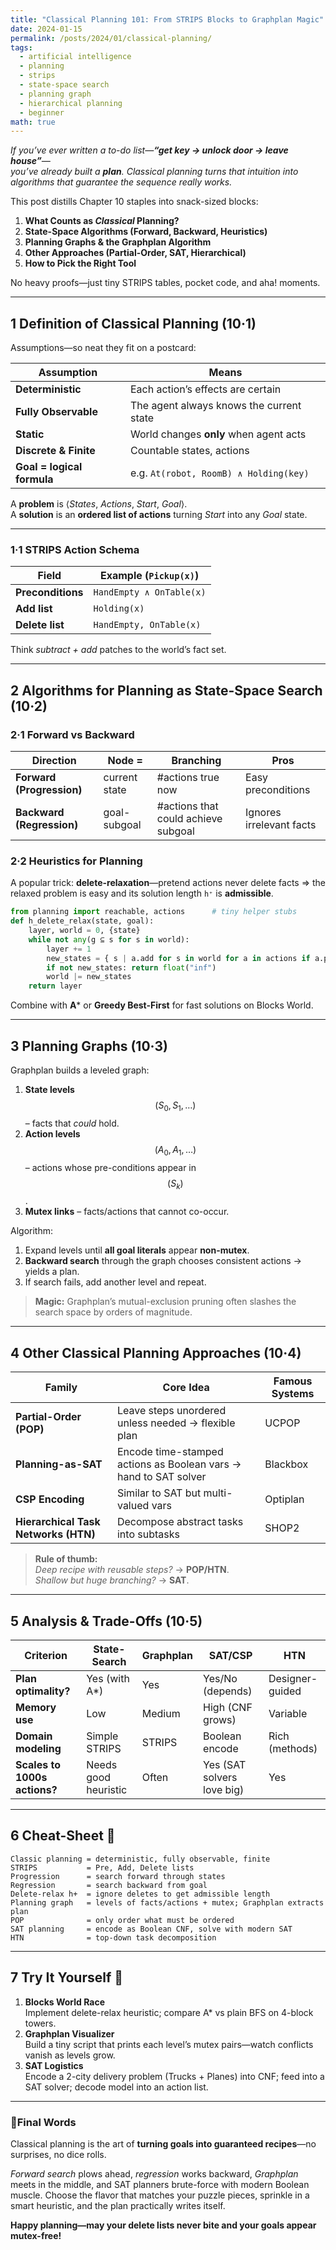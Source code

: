 ```yaml
---
title: "Classical Planning 101: From STRIPS Blocks to Graphplan Magic"
date: 2024-01-15
permalink: /posts/2024/01/classical-planning/
tags:
  - artificial intelligence
  - planning
  - strips
  - state-space search
  - planning graph
  - hierarchical planning
  - beginner
math: true
---
```


*If you’ve ever written a to-do list—**“get key → unlock door → leave house”**—  
you’ve already built a **plan**. Classical planning turns that intuition into algorithms that guarantee the sequence really works.*

This post distills Chapter 10 staples into snack-sized blocks:

1. **What Counts as *Classical* Planning?**  
2. **State-Space Algorithms (Forward, Backward, Heuristics)**  
3. **Planning Graphs & the Graphplan Algorithm**  
4. **Other Approaches (Partial-Order, SAT, Hierarchical)**  
5. **How to Pick the Right Tool**  

No heavy proofs—just tiny STRIPS tables, pocket code, and aha! moments.

---

## 1 Definition of Classical Planning (10·1)

Assumptions—so neat they fit on a postcard:

| Assumption | Means |
|------------|-------|
| **Deterministic** | Each action’s effects are certain |
| **Fully Observable** | The agent always knows the current state |
| **Static** | World changes **only** when agent acts |
| **Discrete & Finite** | Countable states, actions |
| **Goal = logical formula** | e.g. `At(robot, RoomB) ∧ Holding(key)` |

A **problem** is ⟨*States*, *Actions*, *Start*, *Goal*⟩.  
A **solution** is an **ordered list of actions** turning *Start* into any *Goal* state.

---

### 1·1 STRIPS Action Schema

| Field   | Example (`Pickup(x)`) |
|---------|-----------------------|
| **Preconditions** | `HandEmpty ∧ OnTable(x)` |
| **Add list**      | `Holding(x)` |
| **Delete list**   | `HandEmpty, OnTable(x)` |

Think *subtract + add* patches to the world’s fact set.

---

## 2 Algorithms for Planning as **State-Space Search** (10·2)

### 2·1 Forward vs Backward

| Direction | Node = | Branching | Pros |
|-----------|--------|-----------|------|
| **Forward (Progression)** | current state | #actions true now | Easy preconditions |
| **Backward (Regression)** | goal-subgoal | #actions that could achieve subgoal | Ignores irrelevant facts |

### 2·2 Heuristics for Planning

A popular trick: **delete-relaxation**—pretend actions never delete facts ⇒ the relaxed problem is easy and its solution length `h⁺` is **admissible**.

```python
from planning import reachable, actions      # tiny helper stubs
def h_delete_relax(state, goal):
    layer, world = 0, {state}
    while not any(g ⊆ s for s in world):
        layer += 1
        new_states = { s | a.add for s in world for a in actions if a.pre ⊆ s }
        if not new_states: return float("inf")
        world |= new_states
    return layer
```

Combine with **A*** or **Greedy Best-First** for fast solutions on Blocks World.

---

## 3 **Planning Graphs** (10·3)

Graphplan builds a leveled graph:

1. **State levels** $$ ( S_0, S_1, … ) $$ – facts that *could* hold.  
2. **Action levels** $$ ( A_0, A_1, … ) $$ – actions whose pre-conditions appear in $$ ( S_k ) $$.  
3. **Mutex links** – facts/actions that cannot co-occur.

Algorithm:

1. Expand levels until **all goal literals** appear **non-mutex**.  
2. **Backward search** through the graph chooses consistent actions → yields a plan.  
3. If search fails, add another level and repeat.

> **Magic:** Graphplan’s mutual-exclusion pruning often slashes the search space by orders of magnitude.

---

## 4 Other Classical Planning Approaches (10·4)

| Family | Core Idea | Famous Systems |
|--------|-----------|----------------|
| **Partial-Order (POP)** | Leave steps unordered unless needed → flexible plan | UCPOP |
| **Planning-as-SAT** | Encode time-stamped actions as Boolean vars → hand to SAT solver | Blackbox |
| **CSP Encoding** | Similar to SAT but multi-valued vars | Optiplan |
| **Hierarchical Task Networks (HTN)** | Decompose abstract tasks into subtasks | SHOP2 |

> **Rule of thumb:**  
> *Deep recipe with reusable steps?* → **POP/HTN**.  
> *Shallow but huge branching?* → **SAT**.

---

## 5 Analysis & Trade-Offs (10·5)

| Criterion          | State-Search | Graphplan | SAT/CSP | HTN |
|--------------------|-------------|-----------|---------|-----|
| **Plan optimality?** | Yes (with A\*) | Yes | Yes/No (depends) | Designer-guided |
| **Memory use**     | Low          | Medium    | High (CNF grows) | Variable |
| **Domain modeling**| Simple STRIPS | STRIPS | Boolean encode   | Rich (methods) |
| **Scales to 1000s actions?** | Needs good heuristic | Often | Yes (SAT solvers love big) | Yes |

---

## 6 Cheat-Sheet 🧾

```
Classic planning = deterministic, fully observable, finite
STRIPS           = Pre, Add, Delete lists
Progression      = search forward through states
Regression       = search backward from goal
Delete-relax h+  = ignore deletes to get admissible length
Planning graph   = levels of facts/actions + mutex; Graphplan extracts plan
POP              = only order what must be ordered
SAT planning     = encode as Boolean CNF, solve with modern SAT
HTN              = top-down task decomposition
```

---

## 7 Try It Yourself 🧪

1. **Blocks World Race**  
   Implement delete-relax heuristic; compare A\* vs plain BFS on 4-block towers.
2. **Graphplan Visualizer**  
   Build a tiny script that prints each level’s mutex pairs—watch conflicts vanish as levels grow.
3. **SAT Logistics**  
   Encode a 2-city delivery problem (Trucks + Planes) into CNF; feed into a SAT solver; decode model into an action list.

---

### 🚀Final Words

Classical planning is the art of **turning goals into guaranteed recipes**—no surprises, no dice rolls.

*Forward search* plows ahead, *regression* works backward, *Graphplan* meets in the middle, and SAT planners brute-force with modern Boolean muscle. Choose the flavor that matches your puzzle pieces, sprinkle in a smart heuristic, and the plan practically writes itself.

**Happy planning—may your delete lists never bite and your goals appear mutex-free!**